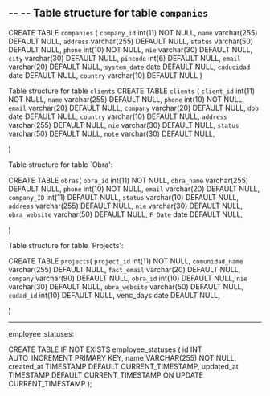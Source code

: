 

--
-- Table structure for table `companies`
--

CREATE TABLE `companies` (
  `company_id` int(11) NOT NULL,
  `name` varchar(255) DEFAULT NULL,
  `address` varchar(255) DEFAULT NULL,
  `status` varchar(50) DEFAULT NULL,
  `phone` int(10) NOT NULL,
  `nie` varchar(30) DEFAULT NULL,
  `city` varchar(30) DEFAULT NULL,
  `pincode` int(6) DEFAULT NULL,
  `email` varchar(20) DEFAULT NULL,
  `system_date` date DEFAULT NULL,
  `caducidad` date DEFAULT NULL,
  `country` varchar(10) DEFAULT NULL
) 

Table structure for table `clients`
CREATE TABLE `clients` (
  `client_id` int(11) NOT NULL,
  `name` varchar(255) DEFAULT NULL,
  `phone` int(10) NOT NULL,
  `email` varchar(20) DEFAULT NULL,
  `company` varchar(20) DEFAULT NULL,
  `dob` date DEFAULT NULL,
  `country` varchar(10) DEFAULT NULL,
  `address` varchar(255) DEFAULT NULL,
  `nie` varchar(30) DEFAULT NULL,
  `status` varchar(50) DEFAULT NULL,
  `note` varchar(30) DEFAULT NULL,
   
)


Table structure for table `Obra':

CREATE TABLE `obras`(
  `obra_id` int(11) NOT NULL,
  `obra_name` varchar(255) DEFAULT NULL,
  `phone` int(10) NOT NULL,
  `email` varchar(20) DEFAULT NULL,
  `company_ID` int(11) DEFAULT NULL,
  `status` varchar(10) DEFAULT NULL,
  `address` varchar(255) DEFAULT NULL,
  `nie` varchar(30) DEFAULT NULL,
  `obra_website` varchar(50) DEFAULT NULL,
  `F_Date` date DEFAULT NULL,
   
)

Table structure for table `Projects':

CREATE TABLE `projects`(
  `project_id` int(11) NOT NULL,
  `comunidad_name` varchar(255) DEFAULT NULL,
  `fact_email` varchar(20) DEFAULT NULL,
  `company` varchar(90) DEFAULT NULL,
  `obra_id` int(10) DEFAULT NULL,
  `nie` varchar(30) DEFAULT NULL,
  `obra_website` varchar(50) DEFAULT NULL,
  `cudad_id` int(10) DEFAULT NULL,
   venc_days date DEAULT NULL,
   
)

----------------------------------
employee_statuses:

CREATE TABLE IF NOT EXISTS employee_statuses (
    id INT AUTO_INCREMENT PRIMARY KEY,
    name VARCHAR(255) NOT NULL,
    created_at TIMESTAMP DEFAULT CURRENT_TIMESTAMP,
    updated_at TIMESTAMP DEFAULT CURRENT_TIMESTAMP ON UPDATE CURRENT_TIMESTAMP
);
